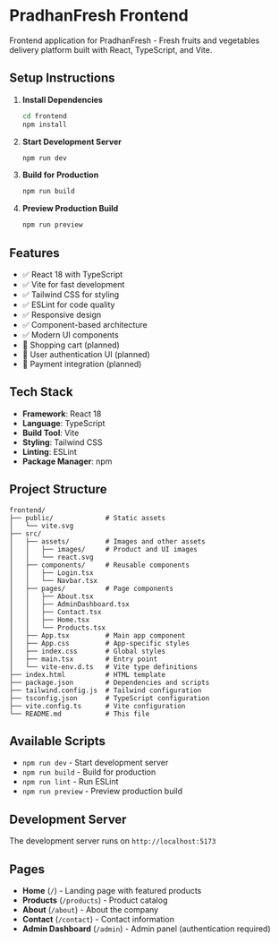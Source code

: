 # PradhanFresh Frontend

Frontend application for PradhanFresh - Fresh fruits and vegetables delivery platform built with React, TypeScript, and Vite.

## Setup Instructions

1. **Install Dependencies**
   ```bash
   cd frontend
   npm install
   ```

2. **Start Development Server**
   ```bash
   npm run dev
   ```

3. **Build for Production**
   ```bash
   npm run build
   ```

4. **Preview Production Build**
   ```bash
   npm run preview
   ```

## Features

- ✅ React 18 with TypeScript
- ✅ Vite for fast development
- ✅ Tailwind CSS for styling
- ✅ ESLint for code quality
- ✅ Responsive design
- ✅ Component-based architecture
- ✅ Modern UI components
- 🚧 Shopping cart (planned)
- 🚧 User authentication UI (planned)
- 🚧 Payment integration (planned)

## Tech Stack

- **Framework**: React 18
- **Language**: TypeScript
- **Build Tool**: Vite
- **Styling**: Tailwind CSS
- **Linting**: ESLint
- **Package Manager**: npm

## Project Structure

```
frontend/
├── public/             # Static assets
│   └── vite.svg
├── src/
│   ├── assets/         # Images and other assets
│   │   ├── images/     # Product and UI images
│   │   └── react.svg
│   ├── components/     # Reusable components
│   │   ├── Login.tsx
│   │   └── Navbar.tsx
│   ├── pages/          # Page components
│   │   ├── About.tsx
│   │   ├── AdminDashboard.tsx
│   │   ├── Contact.tsx
│   │   ├── Home.tsx
│   │   └── Products.tsx
│   ├── App.tsx         # Main app component
│   ├── App.css         # App-specific styles
│   ├── index.css       # Global styles
│   ├── main.tsx        # Entry point
│   └── vite-env.d.ts   # Vite type definitions
├── index.html          # HTML template
├── package.json        # Dependencies and scripts
├── tailwind.config.js  # Tailwind configuration
├── tsconfig.json       # TypeScript configuration
├── vite.config.ts      # Vite configuration
└── README.md           # This file
```

## Available Scripts

- `npm run dev` - Start development server
- `npm run build` - Build for production
- `npm run lint` - Run ESLint
- `npm run preview` - Preview production build

## Development Server

The development server runs on `http://localhost:5173`

## Pages

- **Home** (`/`) - Landing page with featured products
- **Products** (`/products`) - Product catalog
- **About** (`/about`) - About the company
- **Contact** (`/contact`) - Contact information
- **Admin Dashboard** (`/admin`) - Admin panel (authentication required) 